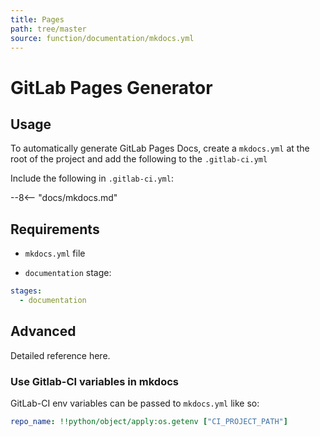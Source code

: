 ```yaml
---
title: Pages
path: tree/master
source: function/documentation/mkdocs.yml
---
```


# GitLab Pages Generator

## Usage

To automatically generate GitLab Pages Docs, create a `mkdocs.yml` at the root of the project and add the following to the `.gitlab-ci.yml`

Include the following in `.gitlab-ci.yml`:

--8<-- "docs/mkdocs.md"

## Requirements

* `mkdocs.yml` file

* `documentation` stage:

```yaml
stages:
  - documentation
```

## Advanced

Detailed reference here.

### Use Gitlab-CI variables in mkdocs

GitLab-CI env variables can be passed to `mkdocs.yml` like so:

``` yaml
repo_name: !!python/object/apply:os.getenv ["CI_PROJECT_PATH"]
```
